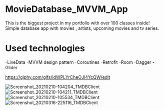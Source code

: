 
# MovieDatabase_MVVM_App
This is the biggest project in my portfolio with over 100 classes inside! Simple database app with movies , artists, upcoming movies and tv series. 

# Used technologies
-LiveData
-MVVM design pattern
-Coroutines
-Retrofit
-Room
-Dagger
-Glider


https://giphy.com/gifs/ldWPLYrCheOJl4YcQW/edit







![Screenshot_20210210-104204_TMDBClient](https://user-images.githubusercontent.com/27519681/111987132-18b1ae00-8b0f-11eb-8f1a-f7c354223795.jpg)
![Screenshot_20210210-104211_TMDBClient](https://user-images.githubusercontent.com/27519681/111987137-1b140800-8b0f-11eb-844b-baf573681e95.jpg)
![Screenshot_20210210-105534_TMDBClient](https://user-images.githubusercontent.com/27519681/111987148-1fd8bc00-8b0f-11eb-9ebc-fd6494aa5f13.jpg)
![Screenshot_20210316-225116_TMDBClient](https://user-images.githubusercontent.com/27519681/111987165-2404d980-8b0f-11eb-9b7f-472ef9ae9084.jpg)




